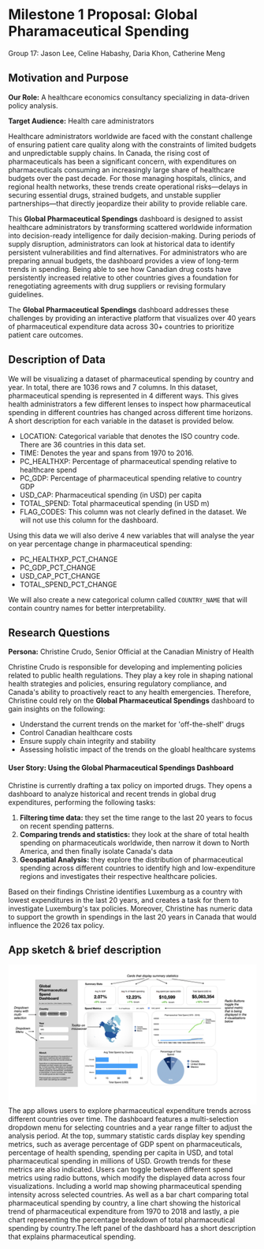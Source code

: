 # Milestone 1 Proposal: Global Pharamaceutical Spending

Group 17: Jason Lee, Celine Habashy, Daria Khon, Catherine Meng

## Motivation and Purpose

**Our Role:** A healthcare economics consultancy specializing in data-driven policy analysis.

**Target Audience:** Health care administrators

Healthcare administrators worldwide are faced with the constant challenge of ensuring patient care quality along with the constraints of limited budgets and unpredictable supply chains. In Canada, the rising cost of pharmaceuticals has been a significant concern, with expenditures on pharmaceuticals consuming an increasingly large share of healthcare budgets over the past decade. For those managing hospitals, clinics, and regional health networks, these trends create operational risks—delays in securing essential drugs, strained budgets, and unstable supplier partnerships—that directly jeopardize their ability to provide reliable care.

This **Global Pharmaceutical Spendings** dashboard is designed to assist healthcare administrators by transforming scattered worldwide information into decision-ready intelligence for daily decision-making. During periods of supply disruption, administrators can look at historical data to identify persistent vulnerabilities and find alternatives. For administrators who are preparing annual budgets, the dashboard provides a view of long-term trends in spending. Being able to see how Canadian drug costs have persistently increased relative to other countries gives a foundation for renegotiating agreements with drug suppliers or revising formulary guidelines.

The **Global Pharmaceutical Spendings** dashboard addresses these challenges by providing an interactive platform that visualizes over 40 years of pharmaceutical expenditure data across 30+ countries to prioritize patient care outcomes. 


## Description of Data
We will be visualizing a dataset of pharmaceutical spending by country and year. 
In total, there are 1036 rows and 7 columns. 
In this dataset, pharmaceutical spending is represented in 4 different ways. 
This gives health administrators a few different lenses to inspect how pharmaceutical spending in different countries has changed across different time horizons. 
A short description for each variable in the dataset is provided below.

- LOCATION: Categorical variable that denotes the ISO country code. There are 36 countries in this data set.
- TIME: Denotes the year and spans from 1970 to 2016.
- PC_HEALTHXP: Percentage of pharmaceutical spending relative to healthcare spend
- PC_GDP: Percentage of pharmaceutical spending relative to country GDP
- USD_CAP: Pharmaceutical spending (in USD) per capita
- TOTAL_SPEND: Total pharmaceutical spending (in USD m)
- FLAG_CODES: This column was not clearly defined in the dataset. We will not use this column for the dashboard.

Using this data we will also derive 4 new variables that will analyse the year on year percentage change in pharmaceutical spending:

- PC_HEALTHXP_PCT_CHANGE
- PC_GDP_PCT_CHANGE
- USD_CAP_PCT_CHANGE
- TOTAL_SPEND_PCT_CHANGE
  
We will also create a new categorical column called `COUNTRY_NAME` that will contain country names for better interpretability. 


## Research Questions

**Persona:** Christine Crudo, Senior Official at the Canadian Ministry of Health

Christine Crudo is responsible for developing and implementing policies related to public health regulations. They play a key role in shaping national health strategies and policies, ensuring regulatory compliance, and Canada's ability to proactively react to any health emergencies. Therefore, Christine could rely on the **Global Pharmaceutical Spendings** dashboard to gain insights on the following:
- Understand the current trends on the market for 'off-the-shelf' drugs
- Control Canadian healthcare costs
- Ensure supply chain integrity and stability
- Assessing holistic impact of the trends on the gloabl healthcare systems

#### User Story: Using the Global Pharmaceutical Spendings Dashboard

Christine is currently drafting a tax policy on imported drugs. They opens a dashboard to analyze historical and recent trends in global drug expenditures, performing the following tasks: 
1. **Filtering time data:** they set the time range to the last 20 years to focus on recent spending patterns.
2. **Comparing trends and statistics:** they look at the share of total health spending on pharmaceuticals worldwide, then narrow it down to North America, and then finally isolate Canada's data
3. **Geospatial Analysis:** they explore the distribution of pharmaceutical spending across different countries to identify high and low-expenditure regions and investigates their respective healthcare policies.

Based on their findings Christine identifies Luxemburg as a country with lowest expenditures in the last 20 years, and creates a task for them to investigate Luxemburg's tax policies. Moreover, Christine has numeric data to support the growth in spendings in the last 20 years in Canada that would influence the 2026 tax policy.

## App sketch & brief description

![Global Pharmaceutical Spendings Dashboard Sketch](../img/sketch.png)
The app allows users to explore pharmaceutical expenditure trends across different countries over time. The dashboard features a multi-selection dropdown menu for selecting countries and a year range filter to adjust the analysis period. At the top, summary statistic cards display key spending metrics, such as average percentage of GDP spent on pharmaceuticals, percentage of health spending, spending per capita in USD, and total pharmaceutical spending in millions of USD. Growth trends for these metrics are also indicated. Users can toggle between different spend metrics using radio buttons, which modify the displayed data across four visualizations. Including a world map showing pharmaceutical spending intensity across selected countries. As well as a bar chart comparing total pharmaceutical spending by country, a line chart showing the historical trend of pharmaceutical expenditure from 1970 to 2018 and lastly, a pie chart representing the percentage breakdown of total pharmaceutical spending by country.The left panel of the dashboard has a short description that explains pharmaceutical spending. 
